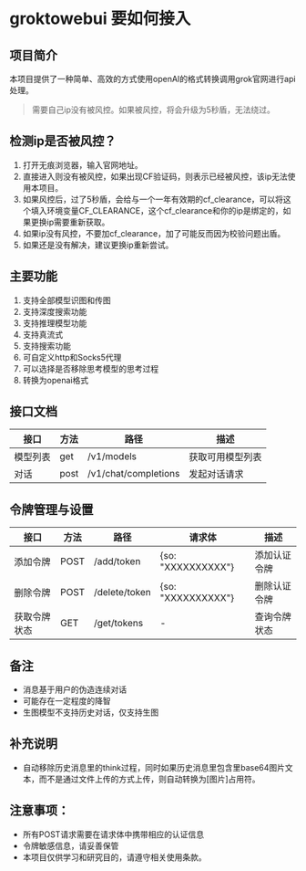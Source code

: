 # groktowebui 要如何接入


## 项目简介


本项目提供了一种简单、高效的方式使用openAI的格式转换调用grok官网进行api处理。

> 需要自己ip没有被风控。如果被风控，将会升级为5秒盾，无法绕过。

## 检测ip是否被风控？
1. 打开无痕浏览器，输入官网地址。
2. 直接进入则没有被风控，如果出现CF验证码，则表示已经被风控，该ip无法使用本项目。
3. 如果风控后，过了5秒盾，会给与一个一年有效期的cf_clearance，可以将这个填入环境变量CF_CLEARANCE，这个cf_clearance和你的ip是绑定的，如果更换ip需要重新获取。
4. 如果ip没有风控，不要加cf_clearance，加了可能反而因为校验问题出盾。
5. 如果还是没有解决，建议更换ip重新尝试。

## 主要功能
1. 支持全部模型识图和传图
2. 支持深度搜索功能
3. 支持推理模型功能
4. 支持真流式
5. 支持搜索功能
6. 可自定义http和Socks5代理
7. 可以选择是否移除思考模型的思考过程
8. 转换为openai格式

## 接口文档

| 接口 | 方法 | 路径 | 描述  |
| ------ | ------ | ------ | ------ |
| 模型列表 | get | /v1/models | 获取可用模型列表 | 
| 对话 | post | /v1/chat/completions | 发起对话请求 | 

## 令牌管理与设置

| 接口 | 方法 | 路径 | 请求体  | 描述  |
| ------ | ------ | ------ | ------ |------ |
| 添加令牌 | POST | /add/token | {so: "XXXXXXXXXX"} |  添加认证令牌 | 
| 删除令牌 | POST | /delete/token | {so: "XXXXXXXXXX"} | 删除认证令牌 | 
| 获取令牌状态 | GET | /get/tokens | - | 查询令牌状态 | 



## 备注
- 消息基于用户的伪造连续对话
- 可能存在一定程度的降智
- 生图模型不支持历史对话，仅支持生图

## 补充说明
- 自动移除历史消息里的think过程，同时如果历史消息里包含里base64图片文本，而不是通过文件上传的方式上传，则自动转换为[图片]占用符。

## 注意事项：

- 所有POST请求需要在请求体中携带相应的认证信息
- 令牌敏感信息，请妥善保管
- 本项目仅供学习和研究目的，请遵守相关使用条款。

